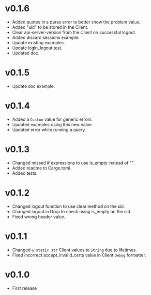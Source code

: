 # v0.1.6

- Added quotes in a parse error to better show the problem value.
- Added "uid" to be stored in the Client.
- Clear api-server-version from the Client on successful logout.
- Added discard sessions example.
- Update existing examples.
- Update login_logout test.
- Updated doc.

# v0.1.5

- Update doc example.

# v0.1.4

- Added a `Custom` value for generic errors.
- Updated examples using this new value.
- Updated error while running a query.

# v0.1.3

- Changed missed if expressions to use is_empty instead of "".
- Added readme to Cargo.toml.
- Added tests.

# v0.1.2

- Changed logout function to use clear method on the sid.
- Changed logout in Drop to check using is_empty on the sid.
- Fixed wrong header value.

# v0.1.1

- Changed `&'static str` Client values to `String` due to lifetimes.
- Fixed incorrect accept_invalid_certs value in Client `Debug` formatter.

# v0.1.0

- First release
